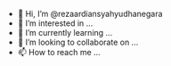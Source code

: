 - 👋 Hi, I’m @rezaardiansyahyudhanegara
- 👀 I’m interested in ...
- 🌱 I’m currently learning ...
- 💞️ I’m looking to collaborate on ...
- 📫 How to reach me ...

<!---
rezaardiansyahyudhanegara/rezaardiansyahyudhanegara is a ✨ special ✨ repository because its `README.md` (this file) appears on your GitHub profile.
You can click the Preview link to take a look at your changes.
--->
